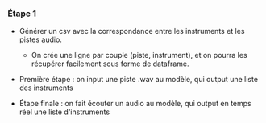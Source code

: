 ### Étape 1 

- Générer un csv avec la correspondance entre les instruments et les pistes audio.
  - On crée une ligne par couple (piste, instrument), et on pourra les récupérer facilement sous forme de dataframe.
  
- Première étape : on input une piste .wav au modèle, qui output une liste des instruments

- Étape finale : on fait écouter un audio au modèle, qui output en temps réel une liste d'instruments